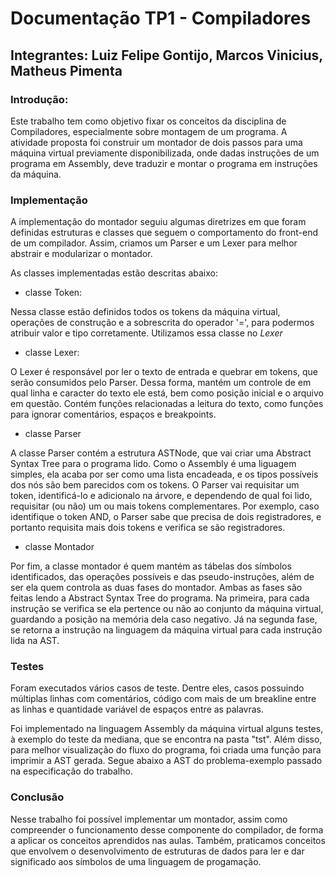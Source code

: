 # Documentação TP1 - Compiladores

## Integrantes: Luiz Felipe Gontijo, Marcos Vinicius, Matheus Pimenta

### Introdução:

Este trabalho tem como objetivo fixar os conceitos da disciplina de Compiladores, especialmente sobre montagem de um programa. A atividade proposta foi construir um montador de dois passos para uma máquina virtual previamente disponibilizada, onde dadas instruções de um programa em Assembly, deve traduzir e montar o programa em instruções da máquina.


### Implementação

A implementação do montador seguiu algumas diretrizes em que foram definidas estruturas e classes que seguem o comportamento do front-end de um compilador. Assim, criamos um Parser e um Lexer para melhor abstrair e modularizar o montador. 

As classes implementadas estão descritas abaixo:

 - classe Token:

Nessa classe estão definidos todos os tokens da máquina virtual, operações de construção e a sobrescrita do operador '=', para podermos atribuir valor e tipo corretamente. Utilizamos essa classe no *Lexer*

 - classe Lexer:

 O Lexer é responsável por ler o texto de entrada e quebrar em tokens, que serão consumidos pelo Parser. Dessa forma, mantém um controle de em qual linha e caracter do texto ele está, bem como posição inicial e o arquivo em questão. Contém funções relacionadas a leitura do texto, como funções para ignorar comentários, espaços e breakpoints.

  - classe Parser

A classe Parser contém a estrutura ASTNode, que vai criar uma Abstract Syntax Tree para o programa lido. Como o Assembly é uma liguagem simples, ela acaba por ser como uma lista encadeada, e os tipos possíveis dos nós são bem parecidos com os tokens. O Parser vai requisitar um token, identificá-lo e adicionalo na árvore, e dependendo de qual foi lido, requisitar (ou não) um ou mais tokens complementares. Por exemplo, caso identifique o token AND, o Parser sabe que precisa de dois registradores, e portanto requisita mais dois tokens e verifica se são registradores.

 - classe Montador

Por fim, a classe montador é quem mantém as tábelas dos símbolos identificados, das operações possíveis e das pseudo-instruções, além de ser ela quem controla as duas fases do montador. Ambas as fases são feitas lendo a Abstract Syntax Tree do programa. Na primeira, para cada instrução se verifica se ela pertence ou não ao conjunto da máquina virtual, guardando a posição na memória dela caso negativo. Já na segunda fase, se retorna a instrução na linguagem da máquina virtual para cada instrução lida na AST.


### Testes

Foram executados vários casos de teste. Dentre eles, casos possuindo múltiplas linhas com comentários, código com mais de um breakline entre as linhas e quantidade variável de espaços entre as palavras. 

Foi implementado na linguagem Assembly da máquina virtual alguns testes, à exemplo do teste da mediana, que se encontra na pasta "tst". Além disso, para melhor visualização do fluxo do programa, foi criada uma função para imprimir a AST gerada. Segue abaixo a AST do problema-exemplo passado na especificação do trabalho.


### Conclusão

Nesse trabalho foi possível implementar um montador, assim como compreender o funcionamento desse componente do compilador, de forma a aplicar os conceitos aprendidos nas aulas. Também, praticamos conceitos que envolvem o desenvolvimento de estruturas de dados para ler e dar significado aos símbolos de uma linguagem de progamação. 
